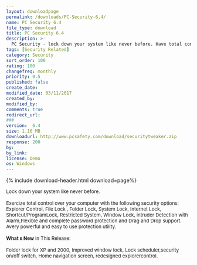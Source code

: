 ```yaml
---
layout: downloadpage
permalink: /downloads/PC-Security-6,4/
name: PC Security 6.4
file_type: download
title: PC Security 6.4
description: >-
  PC Security - lock down your system like never before. Have total control over your computer
tags: [Security Related]
category: Security
sort_order: 100
rating: 100
changefreq: monthly
priority: 0.5
published: false
create_date:
modified_date: 03/11/2017
created_by:
modified_by:
comments: true
redirect_url:
###
version:  6.4
size: 1.10 MB
downloadurl: http://www.pcsafety.com/download/securitytweaker.zip
response: 200
by:
by_link:
license: Demo
os: Windows
---
```


{% include download-header.html download=page%}

<p style="fix-download-text !important">
<p><font size="2"><p>Lock down your system like never before. <br />
<br />
Exercize total control over your computer with the following security options: Explorer Control, File Lock , Folder Lock, System Lock, Internet Lock, Shortcut/ProgramLock, Restricted System, Window Lock, intruder Detection with Alarm,Flexible and complete password protection and Drag and Drop support. Avery powerful and easy to use protection utility.<br />
<br />
<strong>What s New</strong> in This Release:<br />
<br />
Folder lock for XP and 2000, Improved window lock, Lock scheduler,security on/off switch, Home navigation screen, redesigned explorercontrol.</p></p></p>
